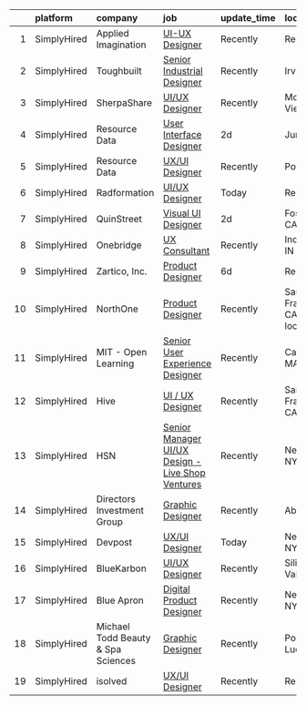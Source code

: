 

|    | platform    | company                            | job                                                                                                                                                      | update_time   | location                      |
|---:|:------------|:-----------------------------------|:---------------------------------------------------------------------------------------------------------------------------------------------------------|:--------------|:------------------------------|
|  1 | SimplyHired | Applied Imagination                | [UI-UX Designer](https://www.simplyhired.com/job/7y3wtoTnZ1FIV0Alek9JQ8boyPLAIny-gyqvhOKUz4T1Lr8m3pmkIw?q=ui+designer)                                   | Recently      | Remote                        |
|  2 | SimplyHired | Toughbuilt                         | [Senior Industrial Designer](https://www.simplyhired.com/job/lmGtJmpwvCzmf2f0rfUBhJ-cjvo2ABQmQyzH1yj52ErlE1wJoeIUNA?q=ui+designer)                       | Recently      | Irvine, CA                    |
|  3 | SimplyHired | SherpaShare                        | [UI/UX Designer](https://www.simplyhired.com/job/0m8O4tjkuZ6oFLW7eMvzUdPrr5kAEBJqMwljhNvZwAf8T9sE0gehKw?q=ui+designer)                                   | Recently      | Mountain View, CA             |
|  4 | SimplyHired | Resource Data                      | [User Interface Designer](https://www.simplyhired.com/job/_0YOtzbxxx_LKvFAcN5Rx21c0QFWnEUIm4Rw2aOGmr2T6npQbE18og?q=ui+designer)                          | 2d            | Juneau, AK                    |
|  5 | SimplyHired | Resource Data                      | [UX/UI Designer](https://www.simplyhired.com/job/rp-9Yw8GuVeLdOg6Mg9dnoVnkAjm5ii5sOLtufW5fs6rxp1zpHtlpQ?q=ui+designer)                                   | Recently      | Portland, OR                  |
|  6 | SimplyHired | Radformation                       | [UI/UX Designer](https://www.simplyhired.com/job/iq-2yXteSOyzAma7wYMn-rU79Otdwdkmp619QWZYY2oMOZk9gZHH0g?q=ui+designer)                                   | Today         | Remote                        |
|  7 | SimplyHired | QuinStreet                         | [Visual UI Designer](https://www.simplyhired.com/job/ZY8kMURJJaX_-akFeSI46djaqlIiC1xC2AcKd2aSPnbO_2hcX3bWew?q=ui+designer)                               | 2d            | Foster City, CA               |
|  8 | SimplyHired | Onebridge                          | [UX Consultant](https://www.simplyhired.com/job/xe120PzLdTwE9roOoDmsJzV-1SHYEOLMUBY285lfioePy7N5yuuSow?q=ui+designer)                                    | Recently      | Indianapolis, IN              |
|  9 | SimplyHired | Zartico, Inc.                      | [Product Designer](https://www.simplyhired.com/job/5B-wy9egwpbkc7SZRH1vZS_C0IVpEFP3vQw-sYn_KPAIaBxbnG6gAg?q=ui+designer)                                 | 6d            | Remote                        |
| 10 | SimplyHired | NorthOne                           | [Product Designer](https://www.simplyhired.com/job/U01rBFARG0ZTVHKlTY0YdUUn-BoetcTxacej9Twpr4TGRIZ28i08RA?q=ui+designer)                                 | Recently      | San Francisco, CA +1 location |
| 11 | SimplyHired | MIT - Open Learning                | [Senior User Experience Designer](https://www.simplyhired.com/job/DGpVMYXqBBTCCMqFBSMNsDDvOs0WGR0RBCTwA4mrgBvOJQZuNkgAsw?q=ui+designer)                  | Recently      | Cambridge, MA                 |
| 12 | SimplyHired | Hive                               | [UI / UX Designer](https://www.simplyhired.com/job/9w26kx3b5THvyhz3TgDcZqVacC_M9YrCVzDBsHtsMYfGUOfUyjGVQw?q=ui+designer)                                 | Recently      | San Francisco, CA             |
| 13 | SimplyHired | HSN                                | [Senior Manager UI/UX Design - Live Shop Ventures](https://www.simplyhired.com/job/PnZWNb_6aBBBnrDkveIhjtEukajlM-yogwn3wuniAR-Q_0Dpm5SczA?q=ui+designer) | Recently      | New York, NY                  |
| 14 | SimplyHired | Directors Investment Group         | [Graphic Designer](https://www.simplyhired.com/job/lwFB-IFPPDdhloaijqBwddfJUHKHlrmCl5Rm4qk6xWpCkNF95M1C7w?q=ui+designer)                                 | Recently      | Abilene, TX                   |
| 15 | SimplyHired | Devpost                            | [UX/UI Designer](https://www.simplyhired.com/job/-qRIh17_nR-KiKagIPkzUTcwKrhFyq0ej3nag-gNwqFqqD6PgxpCTQ?q=ui+designer)                                   | Today         | New York, NY                  |
| 16 | SimplyHired | BlueKarbon                         | [UI/UX Designer](https://www.simplyhired.com/job/90xg0pldLYzZHy3jO2Ulx4F4nwS2o8GbmJw_xIsu4gKVQagOQXsi9A?q=ui+designer)                                   | Recently      | Silicon Valley, CA            |
| 17 | SimplyHired | Blue Apron                         | [Digital Product Designer](https://www.simplyhired.com/job/37BXqAgOuaojaeWUmVdKYbWggHmAFy1YvJ7azI9BWksx9NX9GE6HlQ?q=ui+designer)                         | Recently      | New York, NY                  |
| 18 | SimplyHired | Michael Todd Beauty & Spa Sciences | [Graphic Designer](https://www.simplyhired.com/job/ptAgx8RjHMifZNHa6Rh4t_M8_6Vn-bLhP0i8twIwEsI51zn5l4W1ow?q=ui+designer)                                 | Recently      | Port Saint Lucie, FL          |
| 19 | SimplyHired | isolved                            | [UX/UI Designer](https://www.simplyhired.com/job/_oa90KxcLAmAcovUNj7_GOREDrTaIZDxgzOB5Ptig4dr2qlEEpqufg?q=ui+designer)                                   | Recently      | Remote                        |